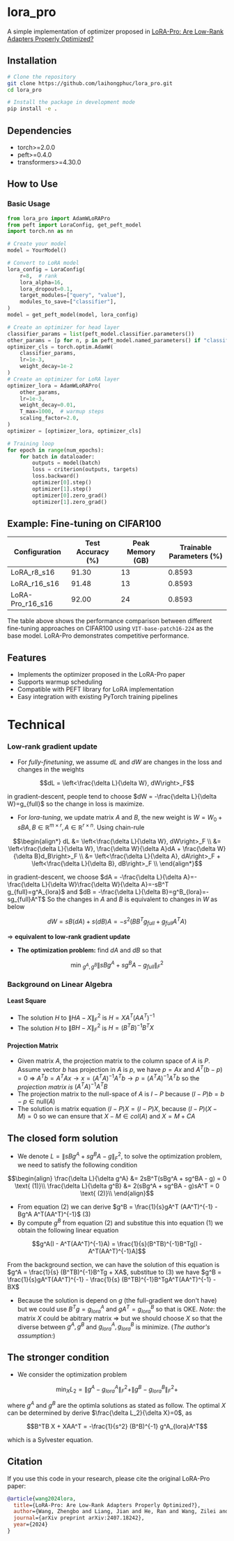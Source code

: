 # lora_pro
A simple implementation of optimizer proposed in [LoRA-Pro: Are Low-Rank Adapters Properly Optimized?](https://arxiv.org/abs/2407.18242)
## Installation
```bash
# Clone the repository
git clone https://github.com/laihongphuc/lora_pro.git
cd lora_pro

# Install the package in development mode
pip install -e .
```

## Dependencies
- torch>=2.0.0
- peft>=0.4.0
- transformers>=4.30.0

## How to Use

### Basic Usage
```python
from lora_pro import AdamWLoRAPro
from peft import LoraConfig, get_peft_model
import torch.nn as nn

# Create your model
model = YourModel()

# Convert to LoRA model
lora_config = LoraConfig(
    r=8,  # rank
    lora_alpha=16,
    lora_dropout=0.1,
    target_modules=["query", "value"],
    modules_to_save=["classifier"],
)
model = get_peft_model(model, lora_config)

# Create an optimizer for head layer
classifier_params = list(peft_model.classifier.parameters())
other_params = [p for n, p in peft_model.named_parameters() if "classifier" not in n]
optimizer_cls = torch.optim.AdamW(
    classifier_params,
    lr=1e-3,
    weight_decay=1e-2
)
# Create an optimizer for LoRA layer
optimizer_lora = AdamWLoRAPro(
    other_params,
    lr=1e-3,
    weight_decay=0.01,
    T_max=1000,  # warmup steps
    scaling_factor=2.0, 
)
optimizer = [optimizer_lora, optimizer_cls]

# Training loop
for epoch in range(num_epochs):
    for batch in dataloader:
        outputs = model(batch)
        loss = criterion(outputs, targets)
        loss.backward()
        optimizer[0].step()
        optimizer[1].step()
        optimizer[0].zero_grad()
        optimizer[1].zero_grad()
```

## Example: Fine-tuning on CIFAR100

| Configuration | Test Accuracy (%) | Peak Memory (GB) | Trainable Parameters (%) |
|--------------|-------------------|-------------------|--------------------------|
| LoRA_r8_s16 | 91.30 | 13 | 0.8593 |
| LoRA_r16_s16 | 91.48 | 13 | 0.8593 |
| LoRA-Pro_r16_s16 | 92.00 | 24 | 0.8593 |

The table above shows the performance comparison between different fine-tuning approaches on CIFAR100 using `VIT-base-patch16-224` as the base model. LoRA-Pro demonstrates competitive performance.

## Features
- Implements the optimizer proposed in the LoRA-Pro paper
- Supports warmup scheduling
- Compatible with PEFT library for LoRA implementation
- Easy integration with existing PyTorch training pipelines
# Technical 
### Low-rank gradient update
- For *fully-finetuning*, we assume $dL$ and $dW$ are changes in the loss and changes in the weights
```math
dL = \left<\frac{\delta L}{\delta W}, dW\right>_F
```
in gradient-descent, people tend to choose $dW = -\frac{\delta L}{\delta W}=g_{full}$ so the change in loss is maximize.
- For *lora-tuning*, we update matrix $A$ and $B$, the new weight is $W = W_0 + sBA, B\in\mathbb{R}^{m\times r}, A\in \mathbb{R}^{r \times n}$. Using chain-rule
```math
\begin{align*}
dL &= \left<\frac{\delta L}{\delta W}, dW\right>_F \\
&= \left<\frac{\delta L}{\delta W}, \frac{\delta W}{\delta A}dA + \frac{\delta W}{\delta B}d_B\right>_F \\
&= \left<\frac{\delta L}{\delta A}, dA\right>_F + \left<\frac{\delta L}{\delta B}, dB\right>_F \\
\end{align*}
```
in gradient-descent, we choose $dA = -\frac{\delta L}{\delta A}=-\frac{\delta L}{\delta W}\frac{\delta W}{\delta A}=-sB^T g_{full}=g^A_{lora}$ and $dB = -\frac{\delta L}{\delta B}=g^B_{lora}=-sg_{full}A^T$ 
So the changes in $A$ and $B$ is equivalent to changes in $W$ as below
```math
dW = sB(dA) + s(dB)A = -s^2\left(BB^T g_{full} + g_{full} A^TA\right)
```
=> **equivalent to low-rank gradient update**
- **The optimization problem:** find $dA$ and $dB$ so that 
```math
\text{ min }_{g^A, g^B}\| sBg^A + sg^BA - g_{full}\|_F^2 
```
### Background on Linear Algebra
#### Least Square
- The solution $H$ to $\|HA - X\|_F^2$ is $H = XA^T(AA^T)^{-1}$
- The solution $H$ to $\|BH - X\|_F^2$ is $H=(B^TB)^{-1}B^TX$ 
#### Projection Matrix
- Given matrix $A$, the projection matrix to the column space of $A$ is $P$. Assume vector $b$ has projection in $A$ is $p$, we have $p=Ax$ and $A^T(b-p)=0$ => $A^Tb = A^TAx \rightarrow x = (A^TA)^{-1}A^Tb \rightarrow p=(A^TA)^{-1}A^Tb$ so the *projection matrix is* $(A^TA)^{-1}A^TB$
- The projection matrix to the null-space of $A$ is $I-P$ because $(I-P)b = b - p \in \text{null}(A)$ 
- The solution is matrix equation $(I - P)X = (I-P)X$, because $(I-P)(X-M) = 0$ so we can ensure that $X-M \in col(A)$ and $X = M + CA$ 
## The closed form solution
 - We denote $L=\|sBg^A + sg^BA - g\|_F^2$, to solve the optimization problem, we need to satisfy the following condition
```math
\begin{align}
\frac{\delta L}{\delta g^A} &= 2sB^T(sBg^A + sg^BA - g) = 0 \text{ (1)}\\
\frac{\delta L}{\delta g^B} &= 2(sBg^A + sg^BA - g)sA^T = 0 \text{ (2)}\\
\end{align}
```
- From equation (2) we can derive $g^B = \frac{1}{s}gA^T (AA^T)^{-1} - Bg^A A^T(AA^T)^{-1}$ (3)
- By compute $g^B$ from equation (2) and substitue this into equation (1) we obtain the following linear equation
```math
g^A(I - A^T(AA^T)^{-1}A) = \frac{1}{s}(B^TB)^{-1}B^Tg[I - A^T(AA^T)^{-1}A]
```
From the background section, we can have the solution of this equation is $g^A = \frac{1}{s} (B^TB)^{-1}B^Tg + XA$, substitue to (3) we have $g^B = \frac{1}{s}gA^T(AA^T)^{-1} - \frac{1}{s} (B^TB)^{-1}B^TgA^T(AA^T)^{-1} - BX$ 
- Because the solution is depend on $g$ (the full-gradient we don't have) but we could use $B^Tg = g^A_{lora}$ and $gA^T = g^B_{lora}$ so that is OKE.
*Note*: the matrix $X$ could be abitrary matrix => but we should choose $X$ so that the diverse between $g^A, g^B$ and $g^A_{lora}, g^B_{lora}$ is minimize. (*The author's assumption:*)
## The stronger condition
- We consider the optimization problem
```math
\text{min}_X L_2 =  \|g^A - g^A_{lora}\|_F^2 + \|g^B - g^B_{lora}\|_F^2 + 
```
where $g^A$ and $g^B$ are the optimla solutions as stated as follow. The optimal $X$ can be determined by derive $\frac{\delta L_2}{\delta X}=0$, as
```math
B^TB X + XAA^T = -\frac{1}{s^2} (B^B)^{-1} g^A_{lora}A^T
```
which is a Sylvester equation.
## Citation
If you use this code in your research, please cite the original LoRA-Pro paper:

```bibtex
@article{wang2024lora,
  title={LoRA-Pro: Are Low-Rank Adapters Properly Optimized?},
  author={Wang, Zhengbo and Liang, Jian and He, Ran and Wang, Zilei and Tan, Tieniu},
  journal={arXiv preprint arXiv:2407.18242},
  year={2024}
}
```
